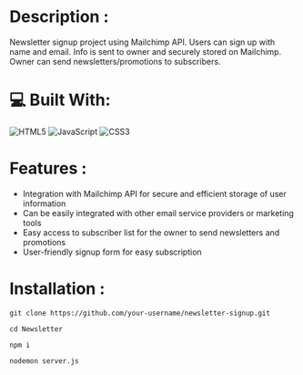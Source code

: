 # Description :
Newsletter signup project using Mailchimp API. Users can sign up with name and email. Info is sent to owner and securely stored on Mailchimp. Owner can send newsletters/promotions to subscribers.

# 💻 Built With:
![HTML5](https://img.shields.io/badge/html5-%23E34F26.svg?style=for-the-badge&logo=html5&logoColor=white) ![JavaScript](https://img.shields.io/badge/javascript-%23323330.svg?style=for-the-badge&logo=javascript&logoColor=%23F7DF1E) ![CSS3](https://img.shields.io/badge/css3-%231572B6.svg?style=for-the-badge&logo=css3&logoColor=white)

# Features :

<ul>
<li>Integration with Mailchimp API for secure and efficient storage of user information</li>
<li>Can be easily integrated with other email service providers or marketing tools</li>
<li>Easy access to subscriber list for the owner to send newsletters and promotions</li>
<li>User-friendly signup form for easy subscription</li>
</ul>

# Installation :

```
git clone https://github.com/your-username/newsletter-signup.git 
```
```
cd Newsletter
```
```
npm i
```
```
nodemon server.js
```

